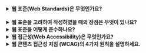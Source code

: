 <details>
  <summary><strong>웹 표준(Web Standards)은 무엇인가요?</strong></summary>
<br>

  * 웹 표준은 웹에서 사용되는 기술들의 표준화를 의미한다. 즉, 웹 사이트를 구성하는 HTML, CSS, JavaScript 등의 언어들이 표준화된 방식으로 작성되어야 한다는 것이다. 쉽게 말하면 사용자가 어떤 브라우저나 기기를 사용하더라도 홈페이지 화면을 동일하게 볼 수 있도록 하는 것이 웹 표준인 것이다.
</details>

<br>

<details>
  <summary><strong>웹 표준을 고려하여 작성하였을 때의 장점은 무엇이 있나요?</strong></summary>

<br>

  ### 웹 페이지의 호환성
  * 웹 표준을 준수하면, 웹 페이지가 모든 브라우저에서 일관적으로 표시되게 된다. 이를 통해 사용자들은 어떤 브라우저를 사용하더라도 동일한 사용자 경험을 얻을 수 있어 오래된 브라우저에서도 컨텐츠가 적절하게 표시되고 호환성과 운용성이 확보된다.

  ### 검색 엔진 최적화 (SEO)
  * 웹 표준을 준수하면, 검색 엔진에서 웹 페이지를 더욱 잘 인식할 수 있다. 이를 통해 더욱 높은 검색 결과를 얻을 수 있다.

  ### 유지보수 및 확장성
  * 웹 표준을 준수하면, 웹 페이지를 만드는 데 필요한 시간과 비용을 줄일 수 있어 유지보수 및 확장성이 좋아진다. 또한 논리적이고 효율적으로 작성된 웹 문서는 코드의 양이 줄어 파일 크기가 줄고 서버 부담의 감소로 이어진다.
</details>

<details>
  <summary><strong>웹 표준을 어떻게 준수하나요?</strong></summary>

<br>

  ### 문서 구조 
  * 해당 페이지의 기본정보를 포함하는 헤드(head)와 본문을 포함하는 보디(body)를 가진다.

  ### 표준 엘리멘트(element) 사용
  * 모든 요소는 완벽하게 중첩(시작 태그와 종료 태그)되어야 하고, 모든 요소와 속성은 소문자여야 한다.

  ### 인코딩 선언
  * 모든 HTML 문서는 'uft-8'을 기본 인코딩으로 사용한다.
</details>

<details>
  <summary><strong>웹 접근성(Web Accessibility)은 무엇인가요?</strong></summary>
<br>

  * 웹 접근성은 장애를 가진 사람들도 신체적, 환경적 조건에 관계없이 인터넷을 통해 정보에 접근하고 이용할 수 있도록 하는 것을 말한다.
</details>

<details>
  <summary><strong>웹 콘텐츠 접근성 지침 (WCAG)의 4가지 원칙을 설명하세요.</strong></summary>
<br>

  ### 인식의 용이성
  * 텍스트가 아닌 콘텐츠는 그 의미나 용도를 이해할 수 있게 적절한 대체 텍스트를 제공해야 한다.
  * 예시 : ```<img src ="/test.png" alt="테스트이미지입니다.">```

  ### 운용의 용이성
  * 모든 기능은 키보드만으로 사용 가능해야 한다.
  * 예시 : a, button, input 등의 태그 사용

  ### 이해의 용이성
  * 입력 서식은 시각 장애인 등이 해당 서식을 이해할 수 있도록 레이블(label)을 제공해야 한다.
  * 예시 : ```<label for ="name">이름</label> <input type="text" id="name" size="30">```
  * ```<label>```을 제공할 수 없는 입력 서식에는 title을 제공한다	
  * 예시 : ```<input type ="text" title="전화번호 뒷자리">```

  ### 내구성
  * 콘텐츠는 보조 기술을 포함한 넓고 다양한 사용자 에이전트에 의존하여 해석될 수 있도록 충분히 내구성을 가져야 한다.
</details>